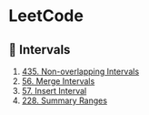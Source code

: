# LeetCode

## 🧠 Intervals

1. [435. Non-overlapping Intervals](https://leetcode.com/problems/non-overlapping-intervals/description/)
2. [56. Merge Intervals](https://leetcode.com/problems/merge-intervals/)
3. [57. Insert Interval](https://leetcode.com/problems/insert-interval/description/)
4. [228. Summary Ranges](https://leetcode.com/problems/summary-ranges/description/)